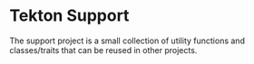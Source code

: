 Tekton Support
==============

The support project is a small collection of utility functions and classes/traits that can be reused in other projects.

